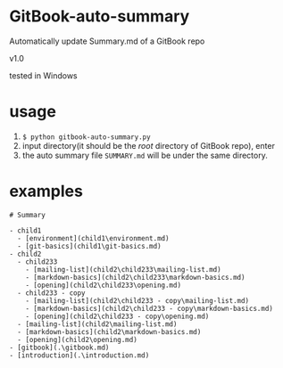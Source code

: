 # GitBook-auto-summary

Automatically update Summary.md of a GitBook repo

v1.0 

tested in Windows

# usage

1. `$ python gitbook-auto-summary.py`
2. input directory(it should be the *root* directory of GitBook repo), enter
3. the auto summary file `SUMMARY.md` will be under the same directory.

# examples

```
# Summary

- child1
  - [environment](child1\environment.md)
  - [git-basics](child1\git-basics.md)
- child2
  - child233
    - [mailing-list](child2\child233\mailing-list.md)
    - [markdown-basics](child2\child233\markdown-basics.md)
    - [opening](child2\child233\opening.md)
  - child233 - copy
    - [mailing-list](child2\child233 - copy\mailing-list.md)
    - [markdown-basics](child2\child233 - copy\markdown-basics.md)
    - [opening](child2\child233 - copy\opening.md)
  - [mailing-list](child2\mailing-list.md)
  - [markdown-basics](child2\markdown-basics.md)
  - [opening](child2\opening.md)
- [gitbook](.\gitbook.md)
- [introduction](.\introduction.md)

```
